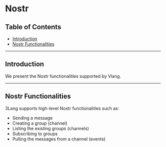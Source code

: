 <h1> Nostr </h1>

<h2> Table of Contents </h2>

- [Introduction](#introduction)
- [Nostr Functionalities](#nostr-functionalities)

***

## Introduction

We present the Nostr functionalities supported by Vlang.

***

## Nostr Functionalities

3Lang supports high-level Nostr functionalities such as:

* Sending a message
* Creating a group (channel)
* Listing the existing groups (channels)
* Subscribing to groups
* Pulling the messages from a channel (events)
